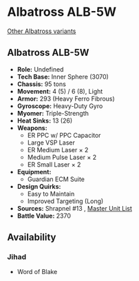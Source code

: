# Albatross ALB-5W 

[Other Albatross variants](../albatross.md) 

## Albatross ALB-5W 

- **Role:** Undefined 
- **Tech Base:** Inner Sphere (3070) 
- **Chassis:** 95 tons 
- **Movement:** 4 (5) / 6 (8), Light 
- **Armor:** 293 (Heavy Ferro Fibrous) 
- **Gyroscope:** Heavy-Duty Gyro 
- **Myomer:** Triple-Strength 
- **Heat Sinks:** 13 (26) 
- **Weapons:** 
  - ER PPC w/ PPC Capacitor 
  - Large VSP Laser 
  - ER Medium Laser × 2 
  - Medium Pulse Laser × 2 
  - ER Small Laser × 2 
- **Equipment:** 
  - Guardian ECM Suite 
- **Design Quirks:** 
  - Easy to Maintain 
  - Improved Targeting (Long) 
- **Sources:** Shrapnel #13 , [Master Unit List](http://masterunitlist.info/Unit/Details/9509) 
- **Battle Value:** 2370 

## Availability 

### Jihad 

- Word of Blake 

